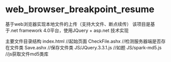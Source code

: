 # web_browser_breakpoint_resume
基于web浏览器实现本地文件的上传（支持大文件、断点续传）
该项目是基于.net framework 4.0平台，使用JQuery + asp.net 技术实现

主要文件目录结构
index.html    //起始页面
CheckFile.ashx    //检测服务器端是否存在文件类
Save.ashx    //保存文件类
JS/JQuery.3.3.1.js  //如题
JS/spark-md5.js    //js获取文件md5类库

